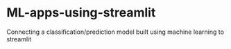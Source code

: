 # ML-apps-using-streamlit
Connecting a classification/prediction model built using machine learning  to streamlit 
